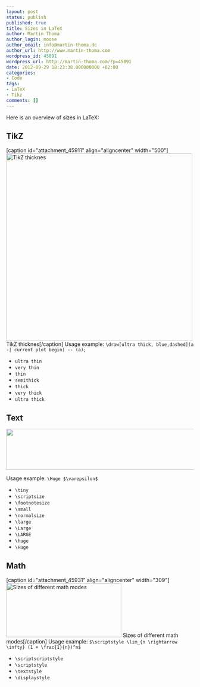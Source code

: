 ```yaml
---
layout: post
status: publish
published: true
title: Sizes in LaTeX
author: Martin Thoma
author_login: moose
author_email: info@martin-thoma.de
author_url: http://www.martin-thoma.com
wordpress_id: 45891
wordpress_url: http://martin-thoma.com/?p=45891
date: 2012-09-29 18:23:38.000000000 +02:00
categories:
- Code
tags:
- LaTeX
- Tikz
comments: []
---
```

Here is an overview of sizes in LaTeX:

<h2>TikZ</h2>
[caption id="attachment_45911" align="aligncenter" width="500"]<a href="http://martin-thoma.com/wp-content/uploads/2012/09/tikz-sizes.png"><img class="size-full wp-image-45911 " title="TikZ thicknes" src="http://martin-thoma.com/wp-content/uploads/2012/09/tikz-sizes.png" alt="TikZ thicknes" width="500" height="503" /></a> TikZ thicknes[/caption]
Usage example:
<code>\draw[ultra thick, blue,dashed](a -| current plot begin) -- (a);</code>
<ul>
	<li><code>ultra thin</code></li>
	<li><code>very thin</code></li>
	<li><code>thin</code></li>
	<li><code>semithick</code></li>
	<li><code>thick</code></li>
	<li><code>very thick</code></li>
	<li><code>ultra thick</code></li>
</ul>
<h2>Text</h2>
<p style="text-align: center;"><a href="http://martin-thoma.com/wp-content/uploads/2012/09/text-sizes-latex.png"><img class="size-full wp-image-45921 aligncenter" title="Text sizes in LaTeX" src="http://martin-thoma.com/wp-content/uploads/2012/09/text-sizes-latex.png" alt="" width="512" height="110" /></a></p>
Usage example:
<code>\Huge $\varepsilon$</code>
<ul>
	<li><code>\tiny</code></li>
	<li><code>\scriptsize</code></li>
	<li><code>\footnotesize</code></li>
	<li><code>\small</code></li>
	<li><code>\normalsize</code></li>
	<li><code>\large</code></li>
	<li><code>\Large</code></li>
	<li><code>\LARGE</code></li>
	<li><code>\huge</code></li>
	<li><code>\Huge</code></li>
</ul>

<h2>Math</h2>
[caption id="attachment_45931" align="aligncenter" width="309"]<a href="http://martin-thoma.com/wp-content/uploads/2012/09/latex-math-sizes.png"><img class="size-full wp-image-45931 " title="Sizes of different math modes" src="http://martin-thoma.com/wp-content/uploads/2012/09/latex-math-sizes.png" alt="Sizes of different math modes" width="309" height="145" /></a> Sizes of different math modes[/caption]
Usage example:
<code>$\scriptstyle \lim_{n \rightarrow \infty} (1 + \frac{1}{n})^n$</code>
<ul>
	<li><code>\scriptscriptstyle</code></li>
	<li><code>\scriptstyle</code></li>
	<li><code>\textstyle</code></li>
	<li><code>\displaystyle</code></li>
</ul>
